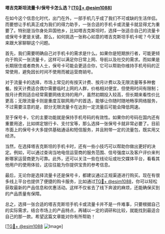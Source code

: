**塔吉克斯坦流量卡/保号卡怎么选？[[TG💪+ @esim1088](https://t.me/s/esim1088)]**

在如今这个信息化时代，出门在外，一部手机几乎成了我们不可或缺的生活伴侣。而要想让手机真正成为我们的得力助手，一张合适的手机卡或流量卡就显得尤为重要了。特别是当你身处异国他乡，比如塔吉克斯坦时，选择一张适合自己的流量卡或保号卡更是关键。那么，如何挑选一张称心如意的塔吉克斯坦手机卡呢？今天就来跟大家聊聊这个问题。

首先，我们需要明确自己对手机卡的需求是什么。如果你是短期旅行者，可能更倾向于购买一张流量卡，这样可以满足你日常上网、导航以及社交的需求。而如果是长期居住或者商务人士，保号卡可能会更适合你，它可以帮助你维持手机号码的正常使用，避免因长时间不使用而被运营商销号。

对于流量卡的选择，市场上常见的有按天计费、按月计费以及无限流量等多种套餐。按天计费适合偶尔需要临时上网的人群，价格相对便宜，但使用时间有限制；按月计费则适合经常需要网络支持的用户，虽然初期投入较高，但长期来看性价比更高；无限流量卡则是重度互联网用户的首选，能够让你随时随地畅享网络服务，不过需要注意的是，部分无限流量卡在达到一定流量后可能会降低网速。

至于保号卡，它的主要功能就是保持手机号码的有效性。如果你的号码在国内还有重要用途，比如绑定银行卡、支付宝等，那么选择一张保号卡就非常必要了。目前市面上的保号卡大多提供基础通话和短信服务，并且附带一定的流量包，既实用又经济。

当然，在选择塔吉克斯坦的手机卡时，还有一些小技巧可以帮助你做出更好的决定。例如，可以通过查询当地电信运营商的服务范围、信号强度以及客户评价来判断哪家运营商更为可靠。此外，还可以关注一些在线论坛或社交媒体平台，看看其他用户的使用体验，这往往能为你提供宝贵的参考信息。

最后，无论你是选择流量卡还是保号卡，都建议通过正规渠道进行购买。现在有很多线上平台也提供了便捷的购卡服务，比如通过[TG💪+ @esim1088](https://t.me/s/esim1088)，你可以轻松获取最新的产品信息和优惠活动。这样不仅省去了线下奔波的麻烦，还能确保买到的产品质量有保障。

总之，选择一张合适的塔吉克斯坦手机卡或流量卡并不是一件难事，只要根据自己的实际需求，结合市场上的产品特点，再辅以一定的调研和比较，就能找到最适合自己的那一款。希望这篇文章能对你有所帮助！

[[TG💪+ @esim1088](https://t.me/s/esim1088) ![Image](https://i.postimg.cc/4NQfJmqS/Snipaste-2025-05-13-00-14-12.png)]